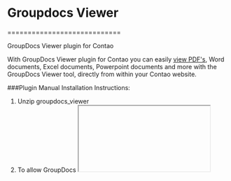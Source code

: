 # Groupdocs Viewer
============================

GroupDocs Viewer plugin for Contao

With GroupDocs Viewer plugin for Contao you can easily [view PDF's](http://groupdocs.com/apps/viewer), Word documents, Excel documents, Powerpoint documents and more with the GroupDocs Viewer tool, directly from within your Contao website.

###Plugin Manual Installation Instructions:

1. Unzip groupdocs_viewer
2. To allow GroupDocs <iframe> to appear go to Admin > Setting > Allowed HTML tags and just add <iframe> at the end
3. Place "groupdocs_viewer" in site/system/modules
4. Then go to Admin > System >  Extension manager > Update database and update "tl_gdv" table

###UNINSTALL PLUGIN

	Just remove "groupdocs_viewer" in modules



###[Sign, Manage, Annotate, Assemble, Compare and Convert Documents with GroupDocs](http://groupdocs.com)
* [Annotate PDF, Word, Excel, Powerpoint and Images with GroupDocs Viewer](http://groupdocs.com/apps/viewer)
* [Embed DOC, DOCX, PDF Viewer in your Radiant CMS website] (http://ext.radiantcms.org/extensions/294-groupdocs-viewer)
* [See source code for GroupDocs Viewer plugin for Contao CMS](https://github.com/groupdocs/contao-groupdocs-viewer-source)

###Created by [GroupDocs Marketplace Team](http://groupdocs.com/marketplace/plugins).

###ChangeLog
2012-11-30
1.  Client CMS name tracking was added(referer parameter in the URL).
